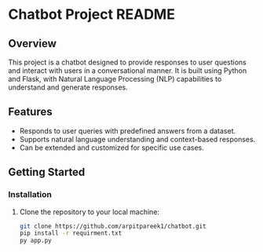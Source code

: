 
# Chatbot Project README

## Overview

This project is a chatbot designed to provide responses to user questions and interact with users in a conversational manner. It is built using Python and Flask, with Natural Language Processing (NLP) capabilities to understand and generate responses.

## Features

- Responds to user queries with predefined answers from a dataset.
- Supports natural language understanding and context-based responses.
- Can be extended and customized for specific use cases.

## Getting Started

### Installation

1. Clone the repository to your local machine:

   ```bash
   git clone https://github.com/arpitpareek1/chatbot.git
   pip install -r requirment.txt
   py app.py



   
